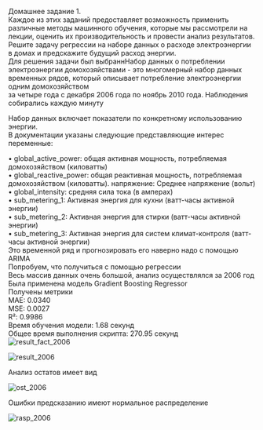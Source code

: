 Домашнее задание 1.  
Каждое из этих заданий предоставляет возможность применить различные методы машинного обучения, которые мы рассмотрели на лекции, оценить их производительность и провести анализ результатов.  
Решите задачу регрессии на наборе данных о расходе электроэнергии в домах и предскажите будущий расход энергии.  
Для решения задачи был выбраннНабор данных о потреблении электроэнергии домохозяйствами - это многомерный набор данных временных рядов, который описывает потребление электроэнергии одним домохозяйством  
за четыре года с декабря 2006 года по ноябрь 2010 года. Наблюдения собирались каждую минуту  

  Набор данных включает показатели по конкретному использованию энергии.  
В документации указаны следующие представляющие интерес переменные:  

•	global_active_power: общая активная мощность, потребляемая домохозяйством (киловатты)  
•	global_reactive_power: общая реактивная мощность, потребляемая домохозяйством (киловатты). напряжение: Среднее напряжение (вольт)  
•	global_intensity: средняя сила тока (в амперах)  
•	sub_metering_1: Активная энергия для кухни (ватт-часы активной энергии)  
•	sub_metering_2: Активная энергия для стирки (ватт-часы активной энергии)  
•	sub_metering_3: Активная энергия для систем климат-контроля (ватт-часы активной энергии)  
Это временной ряд и прогнозировать его наверно надо с помощью ARIMA  
Попробуем, что получиться с помощью регрессии  
Весь массив данных очень большой, анализ осуществлялся за 2006 год  
Была применена модель Gradient Boosting Regressor  
Получены метрики  
MAE: 0.0340  
MSE: 0.0027  
R²: 0.9986  
Время обучения модели: 1.68 секунд  
Общее время выполнения скрипта: 270.95 секунд   
![result_fact_2006](https://github.com/user-attachments/assets/168f4c9c-3490-446e-93ee-35f73cd6b7ab)

  

![result_2006](https://github.com/user-attachments/assets/659e7124-34ba-4bb1-b149-21fcc185cd3d)  


Анализ остатов имеет вид   

![ost_2006](https://github.com/user-attachments/assets/011fac2b-c029-4991-b28a-abc6310ade3e)  

Ошибки предсказанию имеют нормальное распределение   

![rasp_2006](https://github.com/user-attachments/assets/0b47ab23-f782-4e5d-a1a9-e47ccffd87e0)  




